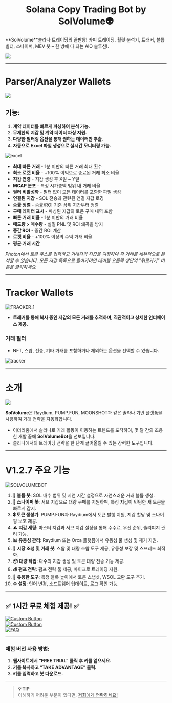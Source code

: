<h1 align="center"> Solana Copy Trading Bot by SolVolume👽 </h1>  
**SolVolume**솔라나 트레이딩의 끝판왕! 카피 트레이딩, 월릿 분석기, 트래커, 볼륨 빌더, 스나이퍼, MEV 봇 – 한 방에 다 되는 AIO 솔루션!.

![](files/SITE.png)

---

# Parser/Analyzer Wallets  
![](files/line.gif)  

## **기능:**  
1. **계약 데이터를 빠르게 파싱하여 분석 가능.**  
2. **무제한의 지갑 및 계약 데이터 파싱 지원.**  
3. **다양한 필터링 옵션을 통해 원하는 데이터만 추출.**  
4. **자동으로 Excel 파일 생성으로 실시간 모니터링 가능.**  

![excel](https://github.com/user-attachments/assets/4d70e408-13c4-479c-bd46-8e66e3479fac)

- **최대 빠른 거래** - 1분 미만의 빠른 거래 최대 횟수  
- **최소 로켓 비율** - +100% 이익으로 종료된 거래 최소 비율  
- **지갑 연령** - 지갑 생성 후 X일 ~ Y일  
- **MCAP 분포** - 특정 시가총액 범위 내 거래 비율  
- **필터 비활성화** - 필터 없이 모든 데이터를 포함한 파일 생성  
- **연결된 지갑** - SOL 전송과 관련된 연결 지갑 로깅  
- **승률 정렬** - 승률/ROI 기준 상위 지갑부터 정렬  
- **구매 데이터 표시** - 파싱된 지갑의 토큰 구매 내역 포함  
- **빠른 거래 비율** - 1분 미만의 거래 비율  
- **매도량 > 매수량** - 실질 PNL 및 ROI 왜곡을 방지  
- **중간 ROI** - 중간 ROI 계산  
- **로켓 비율** - +100% 이상의 수익 거래 비율  
- **평균 거래 시간**  

*Photon에서 토큰 주소를 입력하고 거래자의 지갑을 지정하여 각 거래를 세부적으로 분석할 수 있습니다. 모든 지갑 목록으로 돌아가려면 테이블 오른쪽 상단의 "뒤로가기" 버튼을 클릭하세요.*  

---

# Tracker Wallets  
![TRACKER_1](https://github.com/user-attachments/assets/438dfb40-eb66-49e1-8aaa-e0d6cf16e10d)

- **트래커를 통해 복사 중인 지갑의 모든 거래를 추적하며, 직관적이고 상세한 인터페이스 제공.**

### **거래 필터**
- NFT, 스왑, 전송, 기타 거래를 포함하거나 제외하는 옵션을 선택할 수 있습니다.  

![tracker](https://github.com/user-attachments/assets/dbd72fc5-faeb-49e9-b37c-03457ce34b45)

---

# 소개  
![](files/line.gif)  

**SolVolume**은 Raydium, PUMP.FUN, MOONSHOT과 같은 솔라나 기반 플랫폼을 사용하여 거래 전략을 자동화합니다.  
- 이더리움에서 솔라나로 거래 활동이 이동하는 트렌드를 포착하여, 몇 달 간의 조용한 개발 끝에 **SolVolumeBot**을 선보입니다.  
- 솔라나에서의 트레이딩 전략을 한 단계 끌어올릴 수 있는 강력한 도구입니다.  

---

# V1.2.7 주요 기능  
![SOLVOLUMEBOT](https://github.com/user-attachments/assets/7c2d9cd7-7f22-47cf-8656-928fbd2ddbab)  

1. **💎 볼륨 봇**: SOL 매수 범위 및 지연 시간 설정으로 자연스러운 거래 볼륨 생성.  
2. **🎯 스나이퍼 봇**: 서브 지갑으로 대량 구매를 지원하며, 특정 지갑이 민팅한 새 토큰을 빠르게 감지.  
3. **💲 토큰 생성기**: PUMP.FUN과 Raydium에서 토큰 발행 지원, 지갑 할당 및 스나이핑 보호 제공.  
4. **⚠️ 지갑 세팅**: 마스터 지갑과 서브 지갑 설정을 통해 수수료, 우선 순위, 슬리피지 관리 가능.  
5. **📊 유동성 관리**: Raydium 또는 Orca 플랫폼에서 유동성 풀 생성 및 제거 지원.  
6. **🔄 시장 조성 및 거래 봇**: 스왑 및 대량 스왑 도구 제공, 유동성 보장 및 스프레드 최적화.  
7. **📦 대량 작업**: 다수의 지갑 생성 및 토큰 대량 전송 기능 제공.  
8. **💰 펌프 전략**: 펌프 전략 툴 제공, 마이크로 트레이딩 지원.  
9. **📜 유용한 도구**: 특정 블록 높이에서 토큰 스냅샷, WSOL 교환 도구 추가.  
10. **⚙️ 설정**: 언어 변경, 소프트웨어 업데이트, 로그 확인 가능.  

---

## ✅ **1시간 무료 체험 제공!** ✅  

[![Custom Button](https://img.shields.io/badge/클릭-웹사이트-blue?style=for-the-badge)](https://solvolume.fun)  
[![Custom Button](https://img.shields.io/badge/가격-blue?style=for-the-badge)](https://solvolume.fun/#carousel_7e48)  
[![FAQ](https://img.shields.io/badge/FAQ-blue?style=for-the-badge)](https://solvolume.fun/FAQ.html)  

---

### 체험 버전 사용 방법:
1. **웹사이트에서 "FREE TRIAL" 클릭 후 키를 얻으세요.**  
2. **키를 복사하고 "TAKE ADVANTAGE" 클릭.**  
3. **키를 입력하고 봇 다운로드.**

---

> **💡 TIP**  
> 이해하기 어려운 부분이 있다면, [저희에게 연락하세요!](https://t.me/SolVolSupp_bot)
